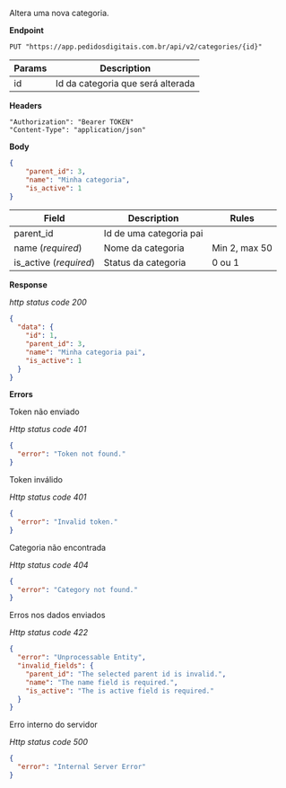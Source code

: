 Altera uma nova categoria.

**Endpoint**

```
PUT "https://app.pedidosdigitais.com.br/api/v2/categories/{id}"
```

| Params | Description |
|---|---|
| id | Id da categoria que será alterada |

**Headers**

```
"Authorization": "Bearer TOKEN"
"Content-Type": "application/json"
```

**Body**

```json
{
	"parent_id": 3, 
	"name": "Minha categoria", 
	"is_active": 1
}
```

| Field | Description | Rules |
|---|---|---|
| parent_id | Id de uma categoria pai | |
| name (*required*) | Nome da categoria | Min 2, max 50 |
| is_active (*required*) | Status da categoria | 0 ou 1 |


**Response**

*http status code 200*


```json
{
  "data": {
    "id": 1,
    "parent_id": 3,
    "name": "Minha categoria pai",
    "is_active": 1
  }
}
```

**Errors**

Token não enviado

*Http status code 401*

```json
{
  "error": "Token not found."
}
```

Token inválido

*Http status code 401*

```json
{
  "error": "Invalid token."
}
```

Categoria não encontrada

*Http status code 404*

```json
{
  "error": "Category not found."
}
```

Erros nos dados enviados

*Http status code 422*


```json
{
  "error": "Unprocessable Entity",
  "invalid_fields": {
    "parent_id": "The selected parent id is invalid.",
    "name": "The name field is required.",
    "is_active": "The is active field is required."
  }
}
```

Erro interno do servidor

*Http status code 500*

```json
{
  "error": "Internal Server Error"
}
```
